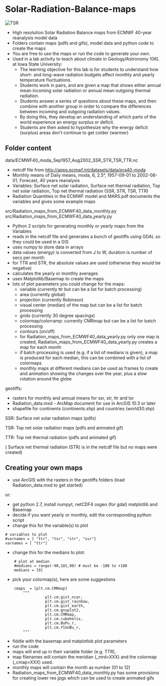 # Solar-Radiation-Balance-maps

![TSR](https://github.com/ChHarding/Solar-Radiation-Balance-maps/blob/master/TSR/TSR_monthly_rotates_60.gif)

- High resolution Solar Radiation Balance maps from ECMWF 40-year reanalysis model data
- Folders contain maps (pdfs and gifs), model data and python code to create the maps
- You are free to use the maps or run the code to generate your own.
- Used in a lab activity to teach about climate in Geology/Astronomy 106L at Iowa State University: 
  - The learning objective for this lab is for students to understand how short- and long-wave radiation budgets affect monthly and yearly temperature fluctuations.
  - Students work in pairs, and are given a map that shows either annual mean incoming solar radiation or annual mean outgoing thermal radiation. 
  - Students answer a series of questions about these maps, and then combine with another group in order to compare the differences between incoming and outgoing radiation values. 
  - By doing this, they develop an understanding of which parts of the world experience an energy surplus or deficit.  
  - Students are then asked to hypothesize why the energy deficit (surplus) areas don’t continue to get colder (warmer)

## Folder content

data/ECMWF40_moda_Sep1957_Aug2002_SSR_STR_TSR_TTR.nc  
- netcdf file from http://apps.ecmwf.int/datasets/data/era40-moda
- Monthly means of Daily means, moda, 6, 2.5°, 1957-09-01 to 2002-08-01, Forecast, 40 years reanalysis
- Variables: Surface net solar radiation, Surface net thermal radiation, Top net solar radiation, Top net thermal radiation  (SSR, STR, TSR, TTR)
- Radiation Quantities in the ECMWF model and MARS.pdf documents the variables and gives some example maps

src/Radiation_maps_from_ECMWF40_data_monthly.py
src/Radiation_maps_from_ECMWF40_data_yearly.py
- Python 2 scripts for generating monthly or yearly maps from the Variables
- reads in the netcdf file and generates a bunch of geotiffs using GDAL so they could be used in a GIS
- uses numpy to store data in arrays
- data values (energy) is converted from J to W, duration is number of secs per month 
- for TTR and STR, the absolute values are used (otherwise they would be negative)
- calculates the yearly or monthly averages
- uses Matplotlib/Basemap to create the maps
- lots of plot parameters you could change for the maps:
  - variable (currently ttr but can be a list for batch processing)
  - area (currently global)
  - projection (currently Robinson)
  - visual center (median) of the map but can be a list for batch processing
  - grids (currently 30 degree spacings)
  - colormap/colorramp: currently CMRmap but can be a list for batch processing
  - contours (on/off)
  - for Radiation_maps_from_ECMWF40_data_yearly.py only one map is created, Radiation_maps_from_ECMWF40_data_yearly.py creates a map for each month
  - if batch processing is used (e.g. if a list of medians is given), a map is produced for each median, this can be combined with a list of colormaps 
  - monthly maps at different medians can be used as frames to create and animation showing the changes over the year, plus a slow rotation around the globe
  
geotiffs:
- rasters for monthly and annual means for ssr, str, ttr and tsr
- Radiation_data.mxd - ArcMap document for use in ArcGIS 10.3 or later
- shapefile for continents (continents.shp) and countries (world30.shp)
  
SSR: Surface net solar radiation maps (pdfs)

TSR: Top net solar radiation maps (pdfs and animated gif)

TTR: Top net thermal radiation (pdfs and animated gif)

( Surface net thermal radiation (STR) is in the netcdf file but no maps were created)

## Creating your own maps
- use ArcGIS with the rasters in the geotiffs folders (load Radiation_data.mxd to get started)

or:

- get python 2.7, install numpyt, netCDF4 osgeo (for gdal) matplotlib and Basemap
- decide if you want yearly or monthly, edit the corresponding python script
- change this for the variable(s) to plot

```
# variables to plot
#varnames = [ "ttr", "tsr", "str", "ssr"] 
varnames = [ "ttr"] 
```

- change this for the medians to plot:

```
    # plot at median      
    #medians = range(-90,181,90) # must be -180 to +180
    medians = [0]
```

- pick your colormap(s), here are some suggestions

```
	cmaps  = [plt.cm.CMRmap]
        """
                  plt.cm.gist_ncar,
                  plt.cm.gist_rainbow,
                  plt.cm.gist_earth,
                  plt.cm.gnuplot2,
                  plt.cm.CMRmap,
                  plt.cm.cubehelix,
                  plt.cm.BuPu_r,
                  plt.cm.YlGnBu_r,
        """
```
- fiddle with the basemap and matplotlob plot parameters
- run the code
- maps will end up in their variable folder (e.g. TTR),
- map filenames will contain the meridian (_mrd=XXX) and the colormap (_cmap=XXX) used.
- monthly maps will contain the month as number (01 to 12)
- Radiation_maps_from_ECMWF40_data_monthly.py has some provisions for creating lower res jpgs which can be used to create animated gifs



